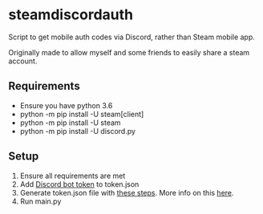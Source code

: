 # steamdiscordauth

Script to get mobile auth codes via Discord, rather than Steam mobile app.

Originally made to allow myself and some friends to easily share a steam account.

## Requirements
- Ensure you have python 3.6
- python -m pip install -U steam[client]
- python -m pip install -U steam
- python -m pip install -U discord.py

## Setup
1. Ensure all requirements are met
2. Add [Discord bot token](https://discord.com/developers/applications) to token.json
3. Generate token.json file with [these steps](https://pastebin.com/rFHRrT88). More info on this [here](https://steam.readthedocs.io/en/stable/api/steam.guard.html).
4. Run main.py
